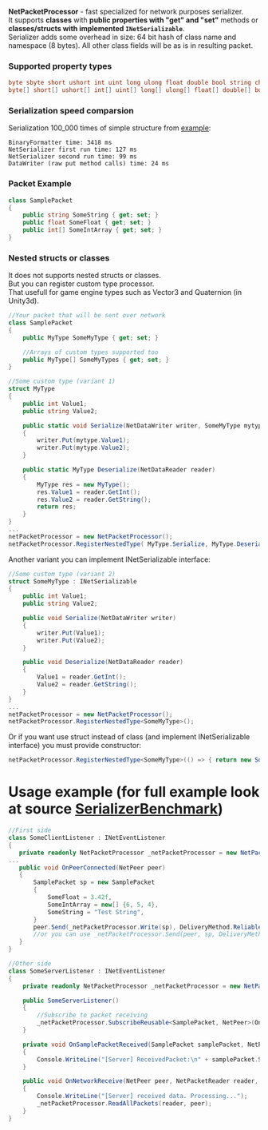 **NetPacketProcessor** - fast specialized for network purposes serializer.<br>
It supports **classes** with **public properties with "get" and "set"** methods or **classes/structs with implemented `INetSerializable`**.<br>
Serializer adds some overhead in size: 64 bit hash of class name and namespace (8 bytes). All other class fields will be as is in resulting packet.
### Supported property types
```csharp
byte sbyte short ushort int uint long ulong float double bool string char IPEndPoint
byte[] short[] ushort[] int[] uint[] long[] ulong[] float[] double[] bool[] string[] 
```
### Serialization speed comparsion
Serialization 100_000 times of simple structure from [example](https://github.com/RevenantX/LiteNetLib/blob/master/LibSample/SerializerBenchmark.cs):
```
BinaryFormatter time: 3418 ms
NetSerializer first run time: 127 ms
NetSerializer second run time: 99 ms
DataWriter (raw put method calls) time: 24 ms
```
### Packet Example
```csharp
class SamplePacket
{
    public string SomeString { get; set; }
    public float SomeFloat { get; set; }
    public int[] SomeIntArray { get; set; }
}
```
### Nested structs or classes
It does not supports nested structs or classes.<br>
But you can register custom type processor.<br>
That usefull for game engine types such as Vector3 and Quaternion (in Unity3d).
```csharp
//Your packet that will be sent over network
class SamplePacket
{
    public MyType SomeMyType { get; set; }

    //Arrays of custom types supported too
    public MyType[] SomeMyTypes { get; set; } 
}

//Some custom type (variant 1)
struct MyType
{
    public int Value1;
    public string Value2;

    public static void Serialize(NetDataWriter writer, SomeMyType mytype)
    {
        writer.Put(mytype.Value1);
        writer.Put(mytype.Value2);
    }

    public static MyType Deserialize(NetDataReader reader)
    {
        MyType res = new MyType();
        res.Value1 = reader.GetInt();
        res.Value2 = reader.GetString();
        return res;
    }
}
...
netPacketProcessor = new NetPacketProcessor();
netPacketProcessor.RegisterNestedType( MyType.Serialize, MyType.Deserialize );
```
Another variant you can implement INetSerializable interface:
```csharp
//Some custom type (variant 2)
struct SomeMyType : INetSerializable
{
    public int Value1;
    public string Value2;

    public void Serialize(NetDataWriter writer)
    {
        writer.Put(Value1);
        writer.Put(Value2);
    }

    public void Deserialize(NetDataReader reader)
    {
        Value1 = reader.GetInt();
        Value2 = reader.GetString();
    }
}
...
netPacketProcessor = new NetPacketProcessor();
netPacketProcessor.RegisterNestedType<SomeMyType>();
```
Or if you want use struct instead of class (and implement INetSerializable interface)
you must provide constructor:
```csharp
netPacketProcessor.RegisterNestedType<SomeMyType>(() => { return new SomeMyType(); });
```
# Usage example (for full example look at source [SerializerBenchmark](https://github.com/RevenantX/LiteNetLib/blob/master/LibSample/SerializerBenchmark.cs))
```csharp
//First side
class SomeClientListener : INetEventListener
{
   private readonly NetPacketProcessor _netPacketProcessor = new NetPacketProcessor();
...
   public void OnPeerConnected(NetPeer peer)
   {
       SamplePacket sp = new SamplePacket
       {
           SomeFloat = 3.42f,
           SomeIntArray = new[] {6, 5, 4},
           SomeString = "Test String",
       }
       peer.Send(_netPacketProcessor.Write(sp), DeliveryMethod.ReliableOrdered);
       //or you can use _netPacketProcessor.Send(peer, sp, DeliveryMethod.ReliableOrdered);
   }
}

//Other side 
class SomeServerListener : INetEventListener
{
    private readonly NetPacketProcessor _netPacketProcessor = new NetPacketProcessor();

    public SomeServerListener()
    {
        //Subscribe to packet receiving
        _netPacketProcessor.SubscribeReusable<SamplePacket, NetPeer>(OnSamplePacketReceived);
    }

    private void OnSamplePacketReceived(SamplePacket samplePacket, NetPeer peer)
    {
        Console.WriteLine("[Server] ReceivedPacket:\n" + samplePacket.SomeString);
    }

    public void OnNetworkReceive(NetPeer peer, NetPacketReader reader, DeliveryMethod deliveryMethod)
    {
        Console.WriteLine("[Server] received data. Processing...");
        _netPacketProcessor.ReadAllPackets(reader, peer);
    }
}
```